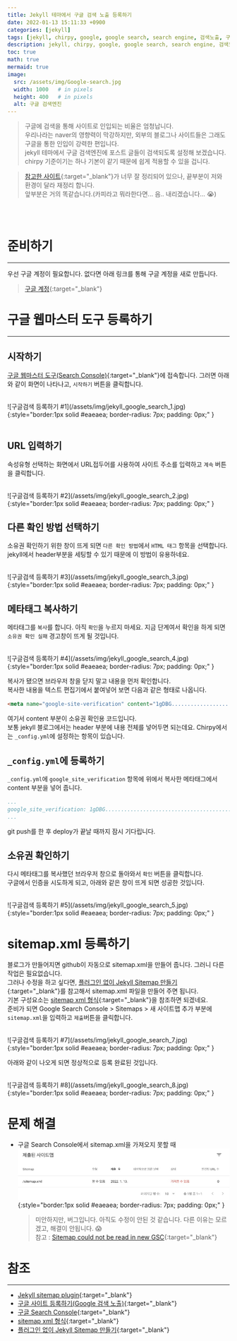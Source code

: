 ```yaml
---
title: Jekyll 테마에서 구글 검색 노출 등록하기
date: 2022-01-13 15:11:33 +0900
categories: [jekyll]
tags: [jekyll, chirpy, google, google search, search engine, 검색노출, 구글검색, sitemap.xml, sitemap, 사이트맵]
description: jekyll, chirpy, google, google search, search engine, 검색노출, 구글검색, sitemap.xml, sitemap, 사이트맵
toc: true
math: true
mermaid: true
image:
  src: /assets/img/Google-search.jpg
  width: 1000   # in pixels
  height: 400   # in pixels
  alt: 구글 검색엔진
---
```



> 구글에 검색을 통해 사이트로 인입되는 비율은 엄청납니다. \
> 우리나라는 naver의 영향력이 막강하지만, 외부의 블로그나 사이트들은 그래도 구글을 통한 인입이 강력한 편입니다. \
> jekyll 테마에서 구글 검색엔진에 포스트 글들이 검색되도록 설정해 보겠습니다.\
> chirpy 기준이기는 하나 기본이 같기 때문에 쉽게 적용할 수 있을 겁니다.

> [참고한 사이트](https://imweb.me/faq?mode=view&category=29&category2=35&idx=15573){:target="_blank"}가 너무 잘 정리되어 있으나, 끝부분이 저와 환경이 달라 재정리 합니다.\
> 앞부분은 거의 똑같습니다.(카피라고 뭐라한다면... 음.. 내리겠습니다... 😭)

<!-- 상단 광고 -->
<br>
<div class="card">
<script async src="https://pagead2.googlesyndication.com/pagead/js/adsbygoogle.js?client=ca-pub-8993100314477491"
     crossorigin="anonymous"></script>
<ins class="adsbygoogle"
     style="display:block; text-align:center;"
     data-ad-layout="in-article"
     data-ad-format="fluid"
     data-ad-client="ca-pub-8993100314477491"
     data-ad-slot="6115278830"></ins>
<script>
     (adsbygoogle = window.adsbygoogle || []).push({});
</script>
</div>
<br>

<!-- start post -->
# 준비하기
---
우선 구글 계정이 필요합니다. 없다면 아래 링크를 통해 구글 계정을 새로 만듭니다.
> [구글 계정](https://accounts.google.com/){:target="_blank"}


# 구글 웹마스터 도구 등록하기
---
## 시작하기

[구글 웹마스터 도구(Search Console)](https://accounts.google.com/){:target="_blank"}에 접속합니다. 그러면 아래와 같이 화면이 나타나고, `시작하기` 버튼을 클릭합니다.

<br>
![구글검색 등록하기 #1](/assets/img/jekyll_google_search_1.jpg){:style="border:1px solid #eaeaea; border-radius: 7px; padding: 0px;" }
<br>
<br>

## URL 입력하기

속성유형 선택하는 화면에서 URL접두어를 사용하여 사이트 주소를 입력하고 `계속` 버튼을 클릭합니다. 

<br>
![구글검색 등록하기 #2](/assets/img/jekyll_google_search_2.jpg){:style="border:1px solid #eaeaea; border-radius: 7px; padding: 0px;" }
<br>

## 다른 확인 방법 선택하기

소유권 확인하기 위한 창이 뜨게 되면 `다른 확인 방법`에서 `HTML 태그` 항목을 선택합니다. jekyll에서 header부분을 세팅할 수 있기 때문에 이 방법이 유용하네요.

<br>
![구글검색 등록하기 #3](/assets/img/jekyll_google_search_3.jpg){:style="border:1px solid #eaeaea; border-radius: 7px; padding: 0px;" }
<br>

## 메타태그 복사하기

메타태그를 `복사`를 합니다. 아직 `확인`을 누르지 마세요. 지금 단계여서 확인을 하게 되면 `소유권 확인 실패` 경고창이 뜨게 될 것입니다.   

<br>
![구글검색 등록하기 #4](/assets/img/jekyll_google_search_4.jpg){:style="border:1px solid #eaeaea; border-radius: 7px; padding: 0px;" }
<br>

복사가 됐으면 브라우저 창을 닫지 말고 내용을 먼저 확인합니다.   
복사한 내용을 텍스트 편집기에서 붙여넣어 보면 다음과 같은 형태로 나옵니다.

```html
<meta name="google-site-verification" content="1gDBG.........................................._stqA" />
```

여기서 content 부분이 소유권 확인용 코드입니다.   
보통 jekyll 블로그에서는 header 부분에 내용 전체를 넣어두면 되는데요. Chirpy에서는 `_config.yml`에 설정하는 항목이 있습니다.  


## `_config.yml`에 등록하기 
`_config.yml`에 `google_site_verification` 항목에 위에서 복사한 메타태그에서 content 부분을 넣어 줍니다.
```yml
...
google_site_verification: 1gDBG.........................................._stqA
...
``` 

git push를 한 후 deploy가 끝날 때까지 잠시 기다립니다.

## 소유권 확인하기 
다시 메타태그를 복사했던 브라우저 창으로 돌아와서 `확인` 버튼을 클릭합니다.   
구글에서 인증을 시도하게 되고, 아래와 같은 창이 뜨게 되면 성공한 것입니다.   

<br>
![구글검색 등록하기 #5](/assets/img/jekyll_google_search_5.jpg){:style="border:1px solid #eaeaea; border-radius: 7px; padding: 0px;" }
<br>


# sitemap.xml 등록하기 
블로그가 만들어지면 github이 자동으로 sitemap.xml을 만들어 줍니다. 그러니 다른 작업은 필요없습니다.   
그러나 수정을 하고 싶다면, [플러그인 없이 Jekyll Sitemap 만들기](http://dveamer.github.io/homepage/Sitemap.html){:target="_blank"}를 참고해서 sitemap.xml 파일을 만들어 주면 됩니다.  
기본 구성요소는 [sitemap xml 형식](http://superkts.pe.kr/upload/helper/file1/siteMapXML.htm){:target="_blank"}을 참조하면 되겠네요.  
준비가 되면 Google Search Console > Sitemaps > 새 사이트맵 추가 부분에 `sitemap.xml`을 입력하고 `제출`버튼을 클릭합니다.

<br>
![구글검색 등록하기 #7](/assets/img/jekyll_google_search_7.jpg){:style="border:1px solid #eaeaea; border-radius: 7px; padding: 0px;" }
<br>

아래와 같이 나오게 되면 정상적으로 등록 완료된 것입니다.

<br>
![구글검색 등록하기 #8](/assets/img/jekyll_google_search_8.jpg){:style="border:1px solid #eaeaea; border-radius: 7px; padding: 0px;" }
<br>

# 문제 해결
* 구글 Search Console에서 sitemap.xml을 가져오지 못할 때
  <br>
  ![구글검색 등록하기 #6](/assets/img/jekyll_google_search_6.jpg){:style="border:1px solid #eaeaea; border-radius: 7px; padding: 0px;" }
  <br>

  > 미안하지만, 버그입니다. 아직도 수정이 안된 것 같습니다. 다른 이유는 모르겠고, 해결이 안됩니다. 😱\
  > 참고 : [Sitemap could not be read in new GSC](https://support.google.com/webmasters/thread/3105916/sitemap-could-not-be-read-in-new-gsc?hl=en){:target="_blank"}


# 참조
---
* [Jekyll sitemap plugin](https://github.com/jekyll/jekyll-sitemap){:target="_blank"}
* [구글 사이트 등록하기(Google 검색 노출)](https://imweb.me/faq?mode=view&category=29&category2=35&idx=15573){:target="_blank"}
* [구글 Search Console](https://search.google.com/search-console){:target="_blank"}
* [sitemap xml 형식](http://superkts.pe.kr/upload/helper/file1/siteMapXML.htm){:target="_blank"}
* [플러그인 없이 Jekyll Sitemap 만들기](http://dveamer.github.io/homepage/Sitemap.html){:target="_blank"}


<!-- end post -->

<!-- 상단 광고 -->
<br>
<div class="card">
<script async src="https://pagead2.googlesyndication.com/pagead/js/adsbygoogle.js?client=ca-pub-8993100314477491"
     crossorigin="anonymous"></script>
<!-- 디스플레이광고-수평형 -->
<ins class="adsbygoogle"
     style="display:block"
     data-ad-client="ca-pub-8993100314477491"
     data-ad-slot="9549119208"
     data-ad-format="auto"
     data-full-width-responsive="true"></ins>
<script>
     (adsbygoogle = window.adsbygoogle || []).push({});
</script>
</div>
<br>